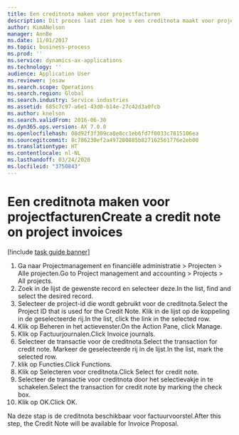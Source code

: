 ```yaml
---
title: Een creditnota maken voor projectfacturen
description: Dit proces laat zien hoe u een creditnota maakt voor projectfacturen die zijn geboekt.
author: KimANelson
manager: AnnBe
ms.date: 11/01/2017
ms.topic: business-process
ms.prod: ''
ms.service: dynamics-ax-applications
ms.technology: ''
audience: Application User
ms.reviewer: josaw
ms.search.scope: Operations
ms.search.region: Global
ms.search.industry: Service industries
ms.assetid: 685c7c97-a6e1-43d0-b14e-27c42d3a0fcb
ms.author: knelson
ms.search.validFrom: 2016-06-30
ms.dyn365.ops.version: AX 7.0.0
ms.openlocfilehash: 08d92f3f309ca0e8cc1eb6fd7f0033c7815106ea
ms.sourcegitcommit: 8c786230ef2a497280885b827162561776e2eb00
ms.translationtype: HT
ms.contentlocale: nl-NL
ms.lasthandoff: 03/24/2020
ms.locfileid: "3750843"
---
```

# <a name="create-a-credit-note-on-project-invoices"></a><span data-ttu-id="3ea82-103">Een creditnota maken voor projectfacturen</span><span class="sxs-lookup"><span data-stu-id="3ea82-103">Create a credit note on project invoices</span></span>

[!include [task guide banner](../../includes/task-guide-banner.md)]

1. <span data-ttu-id="3ea82-104">Ga naar Projectmanagement en financiële administratie > Projecten > Alle projecten.</span><span class="sxs-lookup"><span data-stu-id="3ea82-104">Go to Project management and accounting > Projects > All projects.</span></span> 
2. <span data-ttu-id="3ea82-105">Zoek in de lijst de gewenste record en selecteer deze.</span><span class="sxs-lookup"><span data-stu-id="3ea82-105">In the list, find and select the desired record.</span></span> 
3. <span data-ttu-id="3ea82-106">Selecteer de project-id die wordt gebruikt voor de creditnota.</span><span class="sxs-lookup"><span data-stu-id="3ea82-106">Select the Project ID that is used for the Credit Note.</span></span> <span data-ttu-id="3ea82-107">Klik in de lijst op de koppeling in de geselecteerde rij.</span><span class="sxs-lookup"><span data-stu-id="3ea82-107">In the list, click the link in the selected row.</span></span> 
4. <span data-ttu-id="3ea82-108">Klik op Beheren in het actievenster.</span><span class="sxs-lookup"><span data-stu-id="3ea82-108">On the Action Pane, click Manage.</span></span> 
5. <span data-ttu-id="3ea82-109">Klik op Factuurjournalen.</span><span class="sxs-lookup"><span data-stu-id="3ea82-109">Click Invoice journals.</span></span> 
6. <span data-ttu-id="3ea82-110">Selecteer de transactie voor de creditnota.</span><span class="sxs-lookup"><span data-stu-id="3ea82-110">Select the transaction for credit note.</span></span> <span data-ttu-id="3ea82-111">Markeer de geselecteerde rij in de lijst.</span><span class="sxs-lookup"><span data-stu-id="3ea82-111">In the list, mark the selected row.</span></span> 
7. <span data-ttu-id="3ea82-112">klik op Functies.</span><span class="sxs-lookup"><span data-stu-id="3ea82-112">Click Functions.</span></span> 
8. <span data-ttu-id="3ea82-113">Klik op Selecteren voor creditnota.</span><span class="sxs-lookup"><span data-stu-id="3ea82-113">Click Select for credit note.</span></span> 
9. <span data-ttu-id="3ea82-114">Selecteer de transactie voor creditnota door het selectievakje in te schakelen.</span><span class="sxs-lookup"><span data-stu-id="3ea82-114">Select the transaction for credit note by marking the check box.</span></span>
10. <span data-ttu-id="3ea82-115">Klik op OK.</span><span class="sxs-lookup"><span data-stu-id="3ea82-115">Click OK.</span></span> 

<span data-ttu-id="3ea82-116">Na deze stap is de creditnota beschikbaar voor factuurvoorstel.</span><span class="sxs-lookup"><span data-stu-id="3ea82-116">After this step, the Credit Note will be available for Invoice Proposal.</span></span>
